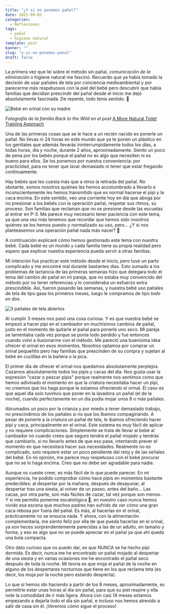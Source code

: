 ```yaml
---
title: "¿Y si no ponemos pañal?"
date: 2021-09-02
categories:
  - Reflexiones
tags:
  - pañal
  - higiene natural
template: post
banner: ""
slug: "y-si-no-ponemos-panal"
draft: false
---
```


La primera vez que leí sobre el método sin pañal, *comunicación de la eliminación* o higiene natural me fascinó. Recuerdo que ya había tomado la decisión de usar pañales de tela por conciencia medioambiental y por parecerme más respetuosos con la piel del bebé pero descubrir que había familias que decidían prescindir del pañal desde el inicio me dejó absolutamente fascinada. De repente, todo tenía sentido. 🤯

![Bebé en orinal con su madre](https://cdn-content-oz2.storbie.com/images/potty-training-elimination-communication-baby-nz-5.jpg?i=RoZDsvgoRiOT34PdGcBtQNSbhoBANa66zIdx4udxOXCBrLTE1Htqsdnx_r5f1gWbczjR_TyrEIMOBF9ZdZzO8ur1Jaur6DPC68eWvB_X0RWv-bVgGyFc7U5gAZuT2lCsG14NT8AeZhV86U4ouweAfCxxii6rq2UBQoNLGQ3fsv0Wi6SpI7ay82Nq8tlw2uEyfL-iX95R7RmoMNDbcr7NWyrO9gyk6sQs3YMtb2neemjdxnvBYPIEXA~~)

*Fotografía de la familia Back to the Wild en el post* [A More Natural Toilet Training Approach](https://www.backtothewild.co.nz/blog/a-more-natural-toilet-training-approach)

Una de las primeras cosas que se le hace a un recién nacido es ponerle un pañal. No llevas ni 24 horas en este mundo que ya te ponen un plástico en los genitales que además llevarás ininterrumpidamente todos los días, a todas horas, día y noche, durante 2 años, aproximadamente. Siento un poco de pena por los bebés porque el pañal no es algo que necesiten ni es bueno para ellos. Se los ponemos por nuestra conveniencia: por practicidad, para no tener que lavar demasiado ni tener que estar fregando continuamente.

Hay bebés que les cuesta más que a otros la retirada del pañal. No obstante, somos nosotros quiénes les hemos acostumbrado a llevarlo e inconscientemente les hemos transmitido que es normal hacerse el pipi y la caca encima. En este sentido, veo una corriente hoy en día que aboga por no presionar a los bebés con la operación pañal, respetar sus ritmos, su proceso. Son familias que reclaman que no se presione desde las escuelas al entrar en P-3. Me parece muy necesario tener paciencia con este tema, ya que una vez más tenemos que recordar que hemos sido nosotros quiénes se los hemos puesto y normalizado su uso, pero… ¿Y si nos planteásemos una operación pañal nada más nacer? 🤔

A continuación explicaré cómo hemos gestionado este tema con nuestra bebé. Cada bebé es un mundo y cada familia tiene su propia realidad pero espero que explicar nuestra experiencia pueda servir a otras familias.

Mi intención fue practicar este método desde el inicio, pero tuve un parto complicado y me encontré mal durante bastantes días. Esto sumado a los problemas de lactancia de las primeras semanas hizo que delegara todo el tema del cambio de pañal en mi pareja, que no estaba muy convencido del método por no tener referencias y lo consideraba un esfuerzo extra prescindible. Así, fueron pasando las semanas, y nuestra bebé uso pañales de tela de tipo gasa los primeros meses, luego le compramos de tipo *todo en dos*. 

![3 pañales de tela abiertos](https://i.imgur.com/6SbWkhn.jpeg)

Al cumplir 3 meses nos pasó una cosa curiosa. Y es que nuestra bebé se empezó a hacer pipi en el cambiador en muchísimos cambios de pañal, justo en el momento de quitarle el pañal para ponerle uno seco. Mi pareja se lamentaba cada vez porque se ponía todo perdido y fue entonces cuando volví a ilusionarme con el método. Me pareció una buenísima idea ofrecer el orinal en esos momentos. Nosotros optamos por comprar un orinal pequeñito pero hay familias que prescinden de su compra y sujetan al bebé en cuclillas en la bañera o la pica. 

El primer día de ofrecer el orinal nos quedamos absolutamente perplejos. Cazamos absolutamente todos los pipis y cacas del día. Nos gusta usar la expresión "cazar o pescar pipis" porque realmente nos sentimos como que hemos adivinado el momento en que la criatura necesitaba hacer un pipi, no creemos que los haga porque le estamos ofreciendo el orinal. El caso es que aquel día solo tuvimos que poner en la lavadora un pañal (el de la noche), cuando perfectamente en un día podía mojar unos 8 o más pañales.

Abrumados un poco por la crianza y por miedo a tener demasiado trabajo, no prescindimos de los pañales si no que los íbamos compaginando. A pesar de ponerle a la criatura un pañal de tela, le íbamos ofreciendo hacer pipi y caca, principalmente en el orinal. Este sistema es muy fácil de aplicar y no requiere complicaciones. Simplemente se trata de llevar al bebé al cambiador no cuando crees que seguro tendrá el pañal mojado y tendrás que cambiarlo, si no llevarlo antes de que eso pase, intentando prever el momento en que necesitará hacer sus necesidades. Realmente no es complicado, solo requiere estar un poco pendiente del reloj y de las señales del bebé. En mi opinión, me parece muy respetuoso con el bebé procurar que no se lo haga encima. Creo que no debe ser agradable para nadie.

Aunque os cueste creer, es más fácil de lo que puede parecer. En mi experiencia, he podido comprobar cómo hace pipis en momentos bastante predecibles: al despertar por la mañana, después de desayunar, al despertar tras una siesta, al volver de un paseo, antes del baño… Las cacas, por otra parte, son más fáciles de cazar, tal vez porque son menos. Y si me permitís ponerme escatológica 💩, en nuestro caso nunca hemos vivido esa escena que muchos padres han sufrido de ver cómo una gran caca rebosa por fuera del pañal. Es más, al hacerlas en el orinal, prácticamente no se ensucia nada. Y ahora, con la alimentación complementaria, me siento feliz por ella de que pueda hacerlas en el orinal, ya son heces sorprendentemente parecidas a las de un adulto, en tamaño y forma, y eso es algo que no se puede apreciar en el pañal ya que ahí queda una bola compacta. 

Otro dato curioso que os puedo dar, es que NUNCA se ha hecho pipi dormida. Es decir, nunca me he encontrado un pañal mojado al despertar de una siesta y en varias ocasiones me he encontrado el pañal seco después de toda la noche. Mi teoría es que moja el pañal de la noche en alguno de los despertares nocturnos que tiene en los que reclama teta (es decir, los moja por la noche pero estando despierta). 

Lo que sí hemos ido haciendo a partir de los 8 meses, aproximadamente, es permitirle estar unas horas al día sin pañal, para que su piel respire y ella note la comodidad de ir más ligera. Ahora con casi 14 meses estamos empezando a dejarla todo el día sin pañal, e incluso nos hemos atrevido a salir de casa sin él. ¡Veremos cómo sigue el proceso!
